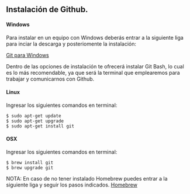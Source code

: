 ## Instalación de Github.

#### Windows

Para instalar en un equipo con Windows deberás entrar a la siguiente liga para inciar la descarga y posteriomente la
instalación:

[Git para Windows](https://git-scm.com/download/win)

Dentro de las opciones de instalación te ofrecerá instalar Git Bash, lo cual es lo más recomendable, ya que será la
terminal que emplearemos para trabajar y comunicarnos con Github.


#### Linux

Ingresar los siguientes comandos en terminal:

```Shell
$ sudo apt-get update
$ sudo apt-get upgrade
$ sudo apt-get install git
```


#### OSX

Ingresar los siguientes comandos en terminal:

```shell
$ brew install git
$ brew upgrade git
```

NOTA: En caso de no tener instalado Homebrew puedes entrar a la siguiente liga y seguir los pasos indicados.
[Homebrew](http://brew.sh/)